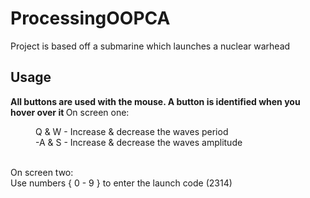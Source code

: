 # ProcessingOOPCA

Project is based off a submarine which launches a nuclear warhead
<br>
<h2>Usage</h2>

<b> All buttons are used with the mouse. A button is identified when you hover over it </b>
On screen one:
<dl>
<dd>Q & W - Increase & decrease the waves period</dd>
<dd>-A & S - Increase & decrease the waves amplitude</dd>
</dl>
<br>
On screen two:<br>
Use numbers { 0 - 9 } to enter the launch code (2314)

   
